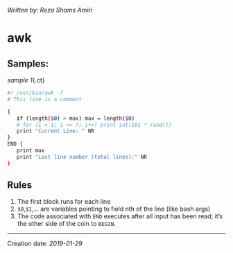 _Written by: Reza Shams Amiri_
# awk

## Samples:

_sample 1_{.ct}
``` sh
#! /usr/bin/awk -f
# This line is a comment

{ 
   if (length($0) > max) max = length($0) 
   # for (i = 1; i <= 7; i++) print int(101 * rand())
   print "Current Line: " NR
}
END {
   print max 
   print "Last line number (total lines):" NR
}
```


## Rules

1. The first block runs for each line
2. `$0`,`$1`,... are variables pointing to field nth of the line (like bash args)
3. The code associated with `END` executes after all input has been read; it’s the other side of the coin to `BEGIN`.


* * *
Creation date: _2019-01-29_
